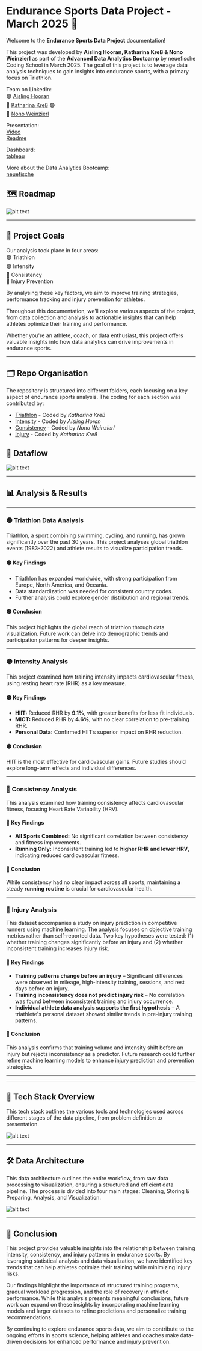 # Endurance Sports Data Project - March 2025 🏅 

Welcome to the **Endurance Sports Data Project** documentation!  

This project was developed by **Aisling Hooran, Katharina Kreß & Nono Weinzierl** as part of the **Advanced Data Analytics Bootcamp** by neuefische Coding School in March 2025. The goal of this project is to leverage data analysis techniques to gain insights into endurance sports, with a primary focus on Triathlon.  

Team on LinkedIn:  
🟣 [Aisling Hooran](https://www.linkedin.com/in/aisling-h)    
🔴 [Katharina Kreß](https://www.linkedin.com/in/kathkre)  🟢   
🔵 [Nono Weinzierl](https://www.linkedin.com/in/nonow)    

Presentation:  
[Video](https://www.youtube.com/watch?v=QgPFDA-3sPc)  
[Readme](https://github.com/katharina-data/Endurance-Sport-Performance_Capstone-Project_2025/edit/main/README.md#:~:text=injury_matrix.png-,readme_presentation,-.pdf)

Dashboard:  
[tableau](https://public.tableau.com/app/profile/nono.weinzierl/viz/TriathlonTrainingTracking/TriathlonTrainingDashboard)

More about the Data Analytics Bootcamp:  
[neuefische](https://www.neuefische.de/en/bootcamp/data-analytics)

## 🗺️ **Roadmap**
![alt text](visuals/Project-Roadmap-2.png)

---
## 🏁 **Project Goals**  

Our analysis took place in four areas:  
  🟢 Triathlon  
  🟣 Intensity  
  🔵 Consistency  
  🔴 Injury Prevention 

By analysing these key factors, we aim to improve  training strategies, performance tracking and injury prevention for athletes.

Throughout this documentation, we’ll explore various aspects of the project, from data collection and analysis to actionable insights that can help athletes optimize their training and performance.  

Whether you're an athlete, coach, or data enthusiast, this project offers valuable insights into how data analytics can drive improvements in endurance sports.  

---
## 🗂️ **Repo Organisation**  

The repository is structured into different folders, each focusing on a key aspect of endurance sports analysis. The coding for each section was contributed by:  

- [Triathlon](https://github.com/Sports-Data-Analytics-Team/Endurance-Sport-Performance_Capstone-Project_2025/edit/main/README.md#:~:text=t-,01_Triathlon,-01_clean_Triathlon_dataset.ipynb) - Coded by *Katharina Kreß*  
- [Intensity](https://github.com/Sports-Data-Analytics-Team/Endurance-Sport-Performance_Capstone-Project_2025/edit/main/README.md#:~:text=README.md-,02_Intensity,-03_Consistency) - Coded by *Aisling Horan*  
- [Consistency](https://github.com/Sports-Data-Analytics-Team/Endurance-Sport-Performance_Capstone-Project_2025/edit/main/README.md#:~:text=02_Intensity-,03_Consistency,-04_Injury) - Coded by *Nono Weinzierl*  
- [Injury](https://github.com/Sports-Data-Analytics-Team/Endurance-Sport-Performance_Capstone-Project_2025/edit/main/README.md#:~:text=03_Consistency-,04_Injury,-visuals) - Coded by *Katharina Kreß*

## 🤝 **Dataflow**
![alt text](visuals/Datasets-&-Relations-2.png)

---
## 📊 **Analysis & Results**
---

### 🟢 **Triathlon Data Analysis**  
Triathlon, a sport combining swimming, cycling, and running, has grown significantly over the past 30 years. This project analyses global triathlon events (1983-2022) and athlete results to visualize participation trends.  

#### 🟢 **Key Findings**  
- Triathlon has expanded worldwide, with strong participation from Europe, North America, and Oceania.  
- Data standardization was needed for consistent country codes.  
- Further analysis could explore gender distribution and regional trends.  

#### 🟢 **Conclusion**  
This project highlights the global reach of triathlon through data visualization. Future work can delve into demographic trends and participation patterns for deeper insights.  

---
### 🟣 **Intensity Analysis**  
This project examined how training intensity impacts cardiovascular fitness, using resting heart rate (RHR) as a key measure.  

#### 🟣 **Key Findings**  
- **HIIT:** Reduced RHR by **9.1%**, with greater benefits for less fit individuals.  
- **MICT:** Reduced RHR by **4.6%**, with no clear correlation to pre-training RHR.  
- **Personal Data:** Confirmed HIIT’s superior impact on RHR reduction.  

#### 🟣 **Conclusion**  
HIIT is the most effective for cardiovascular gains. Future studies should explore long-term effects and individual differences.  

---
### 🔵 **Consistency Analysis**  
This analysis examined how training consistency affects cardiovascular fitness, focusing Heart Rate Variability (HRV).  

#### 🔵 **Key Findings**  
- **All Sports Combined:** No significant correlation between consistency and fitness improvements.  
- **Running Only:** Inconsistent training led to **higher RHR and lower HRV**, indicating reduced cardiovascular fitness.  

#### 🔵 **Conclusion**  
While consistency had no clear impact across all sports, maintaining a steady **running routine** is crucial for cardiovascular health.  

---
### 🔴 **Injury Analysis**  
This dataset accompanies a study on injury prediction in competitive runners using machine learning. The analysis focuses on objective training metrics rather than self-reported data. Two key hypotheses were tested: (1) whether training changes significantly before an injury and (2) whether inconsistent training increases injury risk.  

#### 🔴 **Key Findings**  
- **Training patterns change before an injury** – Significant differences were observed in mileage, high-intensity training, sessions, and rest days before an injury.  
- **Training inconsistency does not predict injury risk** – No correlation was found between inconsistent training and injury occurrence.  
- **Individual athlete data analysis supports the first hypothesis** – A triathlete's personal dataset showed similar trends in pre-injury training patterns.  

#### 🔴 **Conclusion**  
This analysis confirms that training volume and intensity shift before an injury but rejects inconsistency as a predictor. Future research could further refine machine learning models to enhance injury prediction and prevention strategies.  

---
---
## 🚀 **Tech Stack Overview**


This tech stack outlines the various tools and technologies used across different stages of the data pipeline, from problem definition to presentation.  

![alt text](visuals/Tooling-&-Tech-Stack-2.png)

---
## 🛠️ **Data Architecture**  

This data architecture outlines the entire workflow, from raw data processing to visualization, ensuring a structured and efficient data pipeline. The process is divided into four main stages: Cleaning, Storing & Preparing, Analysis, and Visualization.  

![alt text](visuals/Data-Architecture-2.png)

---
## 📗 **Conclusion** 

This project provides valuable insights into the relationship between training intensity, consistency, and injury patterns in endurance sports. By leveraging statistical analysis and data visualization, we have identified key trends that can help athletes optimize their training while minimizing injury risks.  

Our findings highlight the importance of structured training programs, gradual workload progression, and the role of recovery in athletic performance. While this analysis presents meaningful conclusions, future work can expand on these insights by incorporating machine learning models and larger datasets to refine predictions and personalize training recommendations.  

By continuing to explore endurance sports data, we aim to contribute to the ongoing efforts in sports science, helping athletes and coaches make data-driven decisions for enhanced performance and injury prevention.  



